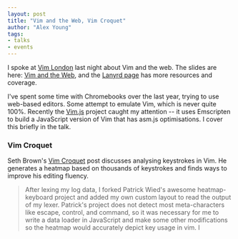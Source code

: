 ```yaml
---
layout: post
title: "Vim and the Web, Vim Croquet"
author: "Alex Young"
tags: 
- talks
- events
---
```


<script async class="speakerdeck-embed" data-id="0edbff506b3b0131a94c1ece10ede835" data-ratio="1.33333333333333" src="//speakerdeck.com/assets/embed.js"></script>

I spoke at [Vim London](http://www.meetup.com/Vim-London/) last night about Vim and the web.  The slides are here: [Vim and the Web](https://speakerdeck.com/aryoung/vim-and-the-web), and the [Lanyrd page](http://lanyrd.com/2014/vimlondon/scwggq/) has more resources and coverage.

I've spent some time with Chromebooks over the last year, trying to use web-based editors.  Some attempt to emulate Vim, which is never quite 100%.  Recently the [Vim.js](http://coolwanglu.github.io/vim.js/web/vim.html) project caught my attention -- it uses Emscripten to build a JavaScript version of Vim that has asm.js optimisations.  I cover this briefly in the talk.

### Vim Croquet

Seth Brown's [Vim Croquet](http://www.drbunsen.org/vim-croquet/) post discusses analysing keystrokes in Vim.  He generates a heatmap based on thousands of keystrokes and finds ways to improve his editing fluency.

> After lexing my log data, I forked Patrick Wied's awesome heatmap-keyboard project and added my own custom layout to read the output of my lexer. Patrick's project does not detect most meta-characters like escape, control, and command, so it was necessary for me to write a data loader in JavaScript and make some other modifications so the heatmap would accurately depict key usage in vim. I
